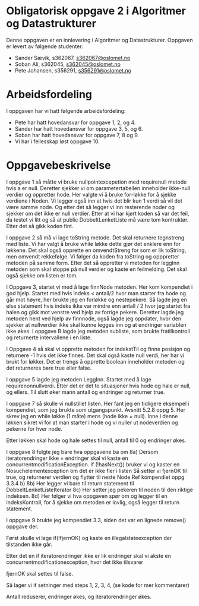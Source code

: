 # Obligatorisk oppgave 2 i Algoritmer og Datastrukturer

Denne oppgaven er en innlevering i Algoritmer og Datastrukturer. 
Oppgaven er levert av følgende studenter:
* Sander Sævik, s362067, s362067@oslomet.no
* Soban Ali, s362045, s362045@oslomet.no
* Pete Johansen, s356291, s356291@oslomet.no

# Arbeidsfordeling

I oppgaven har vi hatt følgende arbeidsfordeling:
* Pete har hatt hovedansvar for oppgave 1, 2, og 4. 
* Sander har hatt hovedansvar for oppgave 3, 5, og 6. 
* Soban har hatt hovedansvar for oppgave 7, 8 og 9. 
* Vi har i fellesskap løst oppgave 10. 

# Oppgavebeskrivelse

I oppgave 1 så måtte vi bruke nullpointexcepetion med requirenull metode hvis a er null. Deretter sjekker vi om 
parametertabellen inneholder ikke-null verdier og oppretter hode. 
Her valgte vi å bruke for-løkke for å sjekke verdiene i Noden. 
Vi legger også inn at hvis det blir kun 1 verdi så vil det være samme node. Og etter det så legger vi inn resterende
noder og sjekker om det ikke er null verdier. Etter at vi har kjørt koden så var det feil, da testet vi litt og så at
public DobbeltLenketListe må være tom kontruktør. Etter det så gikk koden fint. 

I oppgave 2 så må vi lage toString metode. Det skal returnere tegnstreng med liste. Vi har valgt å bruke while løkke
dette gjør det enklere enn for løkkene. Det skal også opprette en omvendtStreng for som er lik toString, men omvendt rekkefølge.
Vi følger da koden fra toString og opppretter metoden på samme form. Etter det så oppretter vi metoden for leggInn metoden
som skal stoppe på null verdier og kaste en feilmelding. Det skal også sjekke om listen er tom.

I Oppgave 3, startet vi med å lage finnNode metoden. Her kom kompendiet i god hjelp. Startet med hvis indeks < antall/2 hvor man starter fra hode og går mot høyre, her brukte jeg en forløkke og nestepekere. Så lagde jeg en else statement hvis indeks ikke var mindre enn antall / 2 hvor jeg startet fra halen og gikk mot venstre ved hjelp av forrige pekere. Deretter lagde jeg metoden hent ved hjelp av finnnode, også lagde jeg oppdater, hvor den sjekker at nullverdier ikke skal kunne legges inn og at endringer variablen ikke økes. I oppgave B lagde jeg metoden subliste, som brukte fratilkontroll og returnerte intervallene i en liste. 

I Oppgave 4 så skal vi opprette metoden for indekstTil og finne posisjon og returnere -1 hvis det ikke finnes. 
Det skal også kaste null verdi, her har vi brukt for løkker. Det er trengs å opprette boolean inneholder metoden
og det returneres bare true eller false. 

I oppgave 5 lagde jeg metoden LeggInn. Startet med å lage requirenonnullverdi. Etter det er det to situasjoner hvis hode og hale er null, og ellers. Til slutt øker mann antall og endringer og returner true.


I oppgave 7 så skulle vi nullstillet listen. Her fant jeg en tidligere eksempel i kompendiet, som jeg brukte som utgangspunkt. Avsnitt 5.2.8 oppg 5. Her skrev jeg en while løkke (1.måte) mens (hode ikke = null). Inne i denne løkken sikret vi for at man starter i hode og vi nuller ut nodeverdien og pekerne for hver node.

Etter løkken skal hode og hale settes til null, antall til 0 og endringer økes. 

I oppgave 8 fulgte jeg bare hva oppgavene ba om
8a) Dersom iteratorendringer ikke = endringer skal vi kaste en concurrentmodificationException.
if (!hasNext()) bruker vi og kaster en Nosuchelementexception om det er ikke fler i listen 
Så setter vi fjernOK til true, og returnerer verdien og flytter til neste Node 
Ref kompendiet oppg 3.3.4 b)
8b) Her legger vi bare til return statement til DobbeltLenketListeIterator
8c) Her setter jeg pekeren til noden til den riktige indeksen.
8d) Her følger vi hva oppgaven spør om og legger til en indeksKontroll, for å sjekke om metoden er lovlig, også legger til return statement.

I oppgave 9 brukte jeg kompendiet 3.3, siden det var en lignede remove() oppgave der.

Først skulle vi lage if(!fjernOK) og kaste en illegalstateexception der tilstanden ikke går.

Etter det en if iteratorendringer ikke er lik endringer skal vi akste en concurrentmodificationexception, hvor det ikke tilsvarer

fjernOK skal settes til false. 

Så lager vi if setninger med steps 1, 2, 3, 4, (se kode for mer kommentarer)

Antall reduserer, endringer økes, og iteratorendringer økes.
